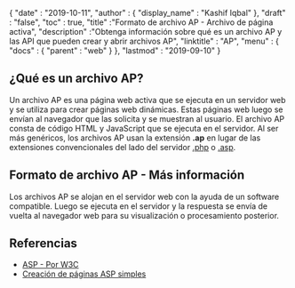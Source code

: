 {
  "date" : "2019-10-11",
  "author" : {
    "display_name" : "Kashif Iqbal"
},
  "draft" : "false",
  "toc" : true,
  "title" :"Formato de archivo AP - Archivo de página activa",
  "description" :"Obtenga información sobre qué es un archivo AP y las API que pueden crear y abrir archivos AP",
  "linktitle" : "AP",
  "menu" : {
    "docs" : {
      "parent" : "web"
}
},
  "lastmod" : "2019-09-10"
}

## ¿Qué es un archivo AP?

Un archivo AP es una página web activa que se ejecuta en un servidor web y se utiliza para crear páginas web dinámicas. Estas páginas web luego se envían al navegador que las solicita y se muestran al usuario. El archivo AP consta de código HTML y JavaScript que se ejecuta en el servidor. Al ser más genéricos, los archivos AP usan la extensión **.ap** en lugar de las extensiones convencionales del lado del servidor [.php](/es/programming/php/) o [.asp](/es/web/asp/).

## Formato de archivo AP - Más información

Los archivos AP se alojan en el servidor web con la ayuda de un software compatible. Luego se ejecuta en el servidor y la respuesta se envía de vuelta al navegador web para su visualización o procesamiento posterior.

## Referencias

* [ASP - Por W3C](https://www.w3schools.com/asp/default.asp)
* [Creación de páginas ASP simples](https://learn.microsoft.com/en-us/previous-versions/iis/6.0-sdk/ms524741(v=vs.90))


